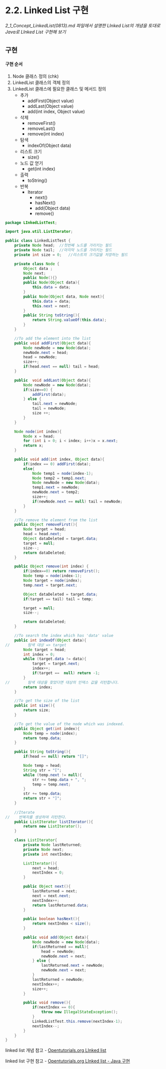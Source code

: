 
# 2.2. Linked List 구현
###### 2_1_Concept_LinkedList(0813).md 파일에서 설명한 LInked List의  개념을 토대로 Java로 LInked List 구현해 보기


## 구현
#### 구현 순서
1. Node 클래스 정의 (chk)
2. LinkedList 클래스의 객체 정의 
3. LinkedList 클래스에 필요한 클래스 및 메서드 정의
    - 추가
      - addFirst(Object value)
      - addLast(Object value)
      - add(int index, Object value)
    - 삭제
      - removeFirst()
      - removeLast()
      - remove(int index)
    - 탐색
       - indexOf(Object data)
    - 리스트 크기
      - size()
    - 노드 값 얻기
       - get(int index)
    - 출력
       - toString()
    - 반복
      - Iterator
        - next()
        - hasNext()
        - add(Object data)
        - remove()

```java
package LInkedListTest;

import java.util.ListIterator;

public class LinkedListTest {
    private Node head;  //첫번째 노드를 가리키는 필드
    private Node tail;  //마지막 노드를 가리키는 필드
    private int size = 0;   //리스트의 크기값을 저장하는 필드

    private class Node {
        Object data ;
        Node next;
        public Node(){}
        public Node(Object data){
            this.data = data;
        }
        public Node(Object data, Node next){
            this.data = data;
            this.next = next;
        }
        public String toString(){
            return String.valueOf(this.data);
        }
    }

    //To add the element into the list
    public void addFirst(Object data){
        Node newNode = new Node(data);
        newNode.next = head;
        head = newNode;
        size++;
        if(head.next == null) tail = head;
    }

    public  void addLast(Object data){
        Node newNode = new Node(data);
        if(size==0) {
            addFirst(data);
        } else {
            tail.next = newNode;
            tail = newNode;
            size ++;
        }
    }

    Node node(int index){
        Node x = head;
        for (int i = 0; i < index; i++)x = x.next;
        return x;
    }

    public void add(int index, Object data){
        if(index == 0) addFirst(data);
        else{
            Node temp1 = node(index-1);
            Node temp2 = temp1.next;
            Node newNode = new Node(data);
            temp1.next = newNode;
            newNode.next = temp2;
            size++;
            if(newNode.next == null) tail = newNode;
        }
    }

    //To remove the element from the list
    public Object removeFirst(){
        Node target = head;
        head = head.next;
        Object dataDeleted = target.data;
        target = null;
        size--;
        return dataDeleted;
    }

    public Object remove(int index) {
        if(index==0) return removeFirst();
        Node temp = node(index-1);
        Node target = node(index);
        temp.next = target.next;

        Object dataDeleted = target.data;
        if(target == tail) tail = temp;

        target = null;
        size--;

        return dataDeleted;
    }

    //To search the index which has 'data' value
    public int indexOf(Object data){
//        탐색 대상 => target
        Node target = head;
        int index = 0;
        while (target.data != data){
            target = target.next;
            index++;
            if(target ==  null) return -1;
        }
//        탐색 대상을 찾았다면 대상의 인덱스 값을 리턴합니다.
        return index;
    }

    //To get the size of the list
    public int size(){
        return size;
    }

    //To get the value of the node which was indexed. 
    public Object get(int index){
        Node temp = node(index);
        return temp.data;
    }

    public String toString(){
        if(head == null) return "[]";

        Node temp = head;
        String str = "[";
        while (temp.next != null){
            str += temp.data + ", ";
            temp = temp.next;
        }
        str += temp.data;
        return str + "]";
    }
    
    //Iterate
//    반복자를 생성하여 리턴한다.
    public ListIterator listIterator(){
        return new ListIterator();
    }

    class ListIterator{
        private Node lastReturned;
        private Node next;
        private int nextIndex;

        ListIterator(){
            next = head;
            nextIndex = 0;
        }

        public Object next(){
            lastReturned = next;
            next = next.next;
            nextIndex++;
            return lastReturned.data;
        }

        public boolean hasNext(){
            return nextIndex < size();
        }

        public void add(Object data){
            Node newNode = new Node(data);
            if(lastReturned == null){
                head = newNode;
                newNode.next = next;
            } else {
                lastReturned.next = newNode;
                newNode.next = next;
            }
            lastReturned = newNode;
            nextIndex++;
            size++;
        }

        public void remove(){
            if(nextIndex == 0){
                throw new IllegalStateException();
            }
            LinkedListTest.this.remove(nextIndex-1);
            nextIndex--;
        }
    }
}

```

linked list 개념 참고 -
[Opentutorials.org LInked list](https://opentutorials.org/module/1335/8821)

linked list 구현 참고 -
[Opentutorials.org LInked list - Java 구현](https://opentutorials.org/module/1335/8857)

